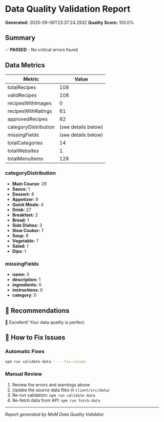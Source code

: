 # Data Quality Validation Report

**Generated:** 2025-09-06T23:37:24.293Z
**Quality Score:** 100.0%

## Summary

✅ **PASSED** - No critical errors found

## Data Metrics

| Metric | Value |
|--------|-------|
| totalRecipes | 108 |
| validRecipes | 108 |
| recipesWithImages | 0 |
| recipesWithRatings | 61 |
| approvedRecipes | 82 |
| categoryDistribution | (see details below) |
| missingFields | (see details below) |
| totalCategories | 14 |
| totalWebsites | 1 |
| totalMenuItems | 128 |

### categoryDistribution

- **Main Course:** 29
- **Sauce:** 1
- **Dessert:** 8
- **Appetizer:** 9
- **Quick Meals:** 4
- **Drink:** 27
- **Breakfast:** 2
- **Bread:** 1
- **Side Dishes:** 3
- **Slow Cooker:** 7
- **Soup:** 8
- **Vegetable:** 7
- **Salad:** 1
- **Dips:** 1

### missingFields

- **name:** 0
- **description:** 1
- **ingredients:** 0
- **instructions:** 0
- **category:** 0

## 🎯 Recommendations

🌟 Excellent! Your data quality is perfect.

## 🔧 How to Fix Issues

### Automatic Fixes
```bash
npm run validate-data -- --fix-issues
```

### Manual Review
1. Review the errors and warnings above
2. Update the source data files in `client/src/data/`
3. Re-run validation: `npm run validate-data`
4. Re-fetch data from API: `npm run fetch-data`

---

*Report generated by MoM Data Quality Validator*
